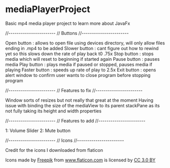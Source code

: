 # mediaPlayerProject

Basic mp4 media player project to learn more about JavaFx


//-----------------------
//       Buttons 
//-----------------------

Open button   : allows to open file using devices directory, will only allow files ending in .mp4 to be added
Slower button : cant figure out how to rewind yet so this slows down the rate of play back t0 .75x
Stop button   : stops media which will reset to beginning if started again
Pause button  : pauses media 
Play button   : plays media if paused or stopped, pauses media if playing
Faster button : speeds up rate of play to 2.5x
Exit button   : opens alert window to confirm user wants to close program before stopping program

//-----------------------
//    Features to fix
//-----------------------

Window sorts of resizes but not really that great at the moment
Having issue with binding the size of the mediaView to its parent
stackPane as its not fully taking its height and width properties

//-----------------------
//    Features to add 
//-----------------------

1: Volume Slider
2: Mute button




//-----------------------
//    Icons
//-----------------------

Credit for the icons I downloaded from flaticon

<div>Icons made by <a href="http://www.freepik.com" title="Freepik">Freepik</a> from <a href="https://www.flaticon.com/" title="Flaticon">www.flaticon.com</a> is licensed by <a href="http://creativecommons.org/licenses/by/3.0/" title="Creative Commons BY 3.0" target="_blank">CC 3.0 BY</a></div>
